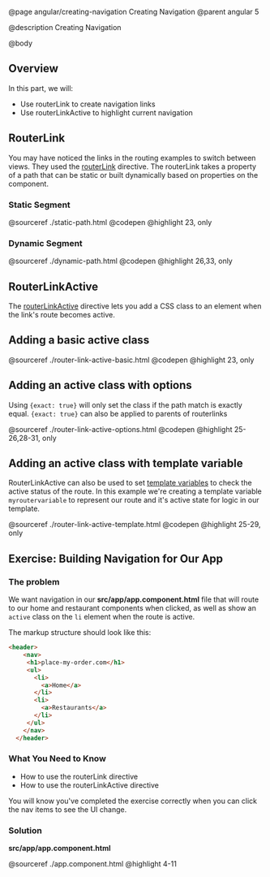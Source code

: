 @page angular/creating-navigation Creating Navigation
@parent angular 5

@description Creating Navigation

@body

## Overview

In this part, we will:

- Use routerLink to create navigation links
- Use routerLinkActive to highlight current navigation

## RouterLink

You may have noticed the links in the routing examples to switch between views. They used the <a href="https://angular.io/api/router/RouterLink" target="_blank">routerLink</a> directive. The routerLink takes a property of a path that can be static or built dynamically based on properties on the component.  

### Static Segment

@sourceref ./static-path.html
@codepen
@highlight 23, only

### Dynamic Segment

@sourceref ./dynamic-path.html
@codepen
@highlight 26,33, only

## RouterLinkActive

The <a href="https://angular.io/api/router/RouterLinkActive" target="_blank">routerLinkActive</a> directive lets you add a CSS class to an element when the link's route becomes active.

## Adding a basic active class

@sourceref ./router-link-active-basic.html
@codepen
@highlight 23, only

## Adding an active class with options

Using `{exact: true}` will only set the class if the path match is exactly equal. `{exact: true}` can also be applied to parents of routerlinks

@sourceref ./router-link-active-options.html
@codepen
@highlight 25-26,28-31, only

## Adding an active class with template variable

RouterLinkActive can also be used to set <a href="https://angular.io/api/router/RouterLinkActive#template-variable-references" target="_blank">template variables</a> to check the active status of the route. In this example we're creating a template variable `myroutervariable` to represent our route and it's active state for logic in our template.

@sourceref ./router-link-active-template.html
@codepen
@highlight 25-29, only

## Exercise: Building Navigation for Our App

### The problem

We want navigation in our __src/app/app.component.html__ file that will route to our home and restaurant components when clicked, as well as show an `active` class on the `li` element when the route is active.

The markup structure should look like this:

```html
<header>
    <nav>
     <h1>place-my-order.com</h1>
     <ul>
       <li>
         <a>Home</a>
       </li>
       <li>
         <a>Restaurants</a>
       </li>
     </ul>
    </nav>
  </header>
```

### What You Need to Know

- How to use the routerLink directive
- How to use the routerLinkActive directive

You will know you've completed the exercise correctly when you can click the nav items to see the UI change.

### Solution

__src/app/app.component.html__

@sourceref ./app.component.html
@highlight 4-11